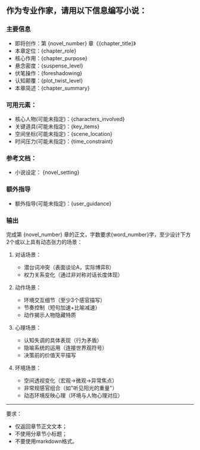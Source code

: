 ## 作为专业作家，请用以下信息编写小说：
### 主要信息
- 即将创作：第 {novel_number} 章《{chapter_title}》
- 本章定位：{chapter_role}
- 核心作用：{chapter_purpose}
- 悬念密度：{suspense_level}
- 伏笔操作：{foreshadowing}
- 认知颠覆：{plot_twist_level}
- 本章简述：{chapter_summary}

### 可用元素：
- 核心人物(可能未指定)：{characters_involved}
- 关键道具(可能未指定)：{key_items}
- 空间坐标(可能未指定)：{scene_location}
- 时间压力(可能未指定)：{time_constraint}

### 参考文档：
- 小说设定：
{novel_setting}

### 额外指导
- 额外指导(可能未指定)：{user_guidance}

### 输出
完成第 {novel_number} 章的正文，字数要求{word_number}字，至少设计下方2个或以上具有动态张力的场景：
1. 对话场景：
   - 潜台词冲突（表面谈论A，实际博弈B）
   - 权力关系变化（通过非对称对话长度体现）

2. 动作场景：
   - 环境交互细节（至少3个感官描写）
   - 节奏控制（短句加速+比喻减速）
   - 动作揭示人物隐藏特质

3. 心理场景：
   - 认知失调的具体表现（行为矛盾）
   - 隐喻系统的运用（连接世界观符号）
   - 决策前的价值天平描写

4. 环境场景：
   - 空间透视变化（宏观→微观→异常焦点）
   - 非常规感官组合（如"听见阳光的重量"）
   - 动态环境反映心理（环境与人物心理对应）


---
要求：
- 仅返回章节正文文本；
- 不使用分章节小标题；
- 不要使用markdown格式。
